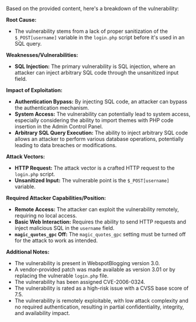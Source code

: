 Based on the provided content, here's a breakdown of the vulnerability:

**Root Cause:**
- The vulnerability stems from a lack of proper sanitization of the `$_POST[username]` variable in the `login.php` script before it's used in an SQL query.

**Weaknesses/Vulnerabilities:**
- **SQL Injection:** The primary vulnerability is SQL injection, where an attacker can inject arbitrary SQL code through the unsanitized input field.

**Impact of Exploitation:**
- **Authentication Bypass:** By injecting SQL code, an attacker can bypass the authentication mechanism.
- **System Access:** The vulnerability can potentially lead to system access, especially considering the ability to import themes with PHP code insertion in the Admin Control Panel.
- **Arbitrary SQL Query Execution:** The ability to inject arbitrary SQL code allows an attacker to perform various database operations, potentially leading to data breaches or modifications.

**Attack Vectors:**
- **HTTP Request:** The attack vector is a crafted HTTP request to the `login.php` script.
- **Unsanitized Input:** The vulnerable point is the `$_POST[username]` variable.

**Required Attacker Capabilities/Position:**
- **Remote Access:** The attacker can exploit the vulnerability remotely, requiring no local access.
- **Basic Web Interaction:** Requires the ability to send HTTP requests and inject malicious SQL in the `username` field.
- **`magic_quotes_gpc` Off:** The `magic_quotes_gpc` setting must be turned off for the attack to work as intended.

**Additional Notes:**
- The vulnerability is present in WebspotBlogging version 3.0.
- A vendor-provided patch was made available as version 3.01 or by replacing the vulnerable `login.php` file.
-  The vulnerability has been assigned CVE-2006-0324.
- The vulnerability is rated as a high-risk issue with a CVSS base score of 7.5.
- The vulnerability is remotely exploitable, with low attack complexity and no required authentication, resulting in partial confidentiality, integrity, and availability impact.